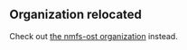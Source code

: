 ## Organization relocated

Check out [the nmfs-ost organization](https://github.com/nmfs-ost) instead.
